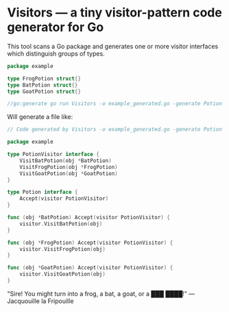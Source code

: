 # Visitors — a tiny visitor-pattern code generator for Go

This tool scans a Go package and generates one or more visitor interfaces which
distinguish groups of types.

```go
package example

type FrogPotion struct{}
type BatPotion struct{}
type GoatPotion struct{}

//go:generate go run Visitors -o example_generated.go -generate Potion Visitors/example
```

Will generate a file like:

```go
// Code generated by Visitors -o example_generated.go -generate Potion Visitors/example; DO NOT EDIT.

package example

type PotionVisitor interface {
	VisitBatPotion(obj *BatPotion)
	VisitFrogPotion(obj *FrogPotion)
	VisitGoatPotion(obj *GoatPotion)
}

type Potion interface {
	Accept(visitor PotionVisitor)
}

func (obj *BatPotion) Accept(visitor PotionVisitor) {
	visitor.VisitBatPotion(obj)
}

func (obj *FrogPotion) Accept(visitor PotionVisitor) {
	visitor.VisitFrogPotion(obj)
}

func (obj *GoatPotion) Accept(visitor PotionVisitor) {
	visitor.VisitGoatPotion(obj)
}
```

"Sire! You might turn into a frog, a bat, a goat, or a ███ ████!"
&mdash; Jacquouille la Fripouille